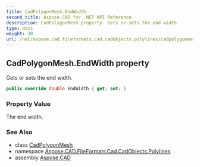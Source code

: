 ```yaml
---
title: CadPolygonMesh.EndWidth
second_title: Aspose.CAD for .NET API Reference
description: CadPolygonMesh property. Gets or sets the end width
type: docs
weight: 30
url: /net/aspose.cad.fileformats.cad.cadobjects.polylines/cadpolygonmesh/endwidth/
---
```

## CadPolygonMesh.EndWidth property

Gets or sets the end width.

```csharp
public override double EndWidth { get; set; }
```

### Property Value

The end width.

### See Also

* class [CadPolygonMesh](../)
* namespace [Aspose.CAD.FileFormats.Cad.CadObjects.Polylines](../../cadpolygonmesh/)
* assembly [Aspose.CAD](../../../)



